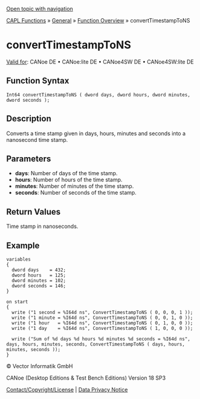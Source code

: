 [Open topic with navigation](../../../../../CANoeDEFamily.htm#Topics/CAPLFunctions/Other/Functions/CAPLfunctionConvertTimestampToNS.md)

[CAPL Functions](../../CAPLfunctions.md) » [General](../CAPLGeneralStartPage.md) » [Function Overview](../CAPLfunctionsGeneralOverview.md) » convertTimestampToNS

# convertTimestampToNS

[Valid for](../../../Shared/FeatureAvailability.md): CANoe DE • CANoe:lite DE • CANoe4SW DE • CANoe4SW:lite DE

## Function Syntax

```
Int64 convertTimestampToNS ( dword days, dword hours, dword minutes, dword seconds );
```

## Description

Converts a time stamp given in days, hours, minutes and seconds into a nanosecond time stamp.

## Parameters

- **days**: Number of days of the time stamp.
- **hours**: Number of hours of the time stamp.
- **minutes**: Number of minutes of the time stamp.
- **seconds**: Number of seconds of the time stamp.

## Return Values

Time stamp in nanoseconds.

## Example

```plaintext
variables
{
  dword days    = 432;
  dword hours   = 125;
  dword minutes = 102;
  dword seconds = 146;
}

on start
{
  write ("1 second = %I64d ns", ConvertTimestampToNS ( 0, 0, 0, 1 ));
  write ("1 minute = %I64d ns", ConvertTimestampToNS ( 0, 0, 1, 0 ));
  write ("1 hour   = %I64d ns", ConvertTimestampToNS ( 0, 1, 0, 0 ));
  write ("1 day    = %I64d ns", ConvertTimestampToNS ( 1, 0, 0, 0 ));

  write ("Sum of %d days %d hours %d minutes %d seconds = %I64d ns", days, hours, minutes, seconds, ConvertTimestampToNS ( days, hours, minutes, seconds ));
}
```

© Vector Informatik GmbH

CANoe (Desktop Editions & Test Bench Editions) Version 18 SP3

[Contact/Copyright/License](../../../Shared/ContactCopyrightLicense.md) | [Data Privacy Notice](https://www.vector.com/int/en/company/get-info/privacy-policy/)